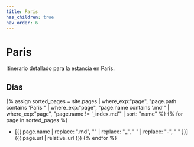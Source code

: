 ```yaml
---
title: Paris
has_children: true
nav_order: 6
---
```


# Paris

Itinerario detallado para la estancia en Paris.

## Días

{% assign sorted_pages = site.pages | where_exp:"page", "page.path contains 'Paris'" | where_exp:"page", "page.name contains '.md'" | where_exp:"page", "page.name != '_index.md'" | sort: "name" %}
{% for page in sorted_pages %}
* [{{ page.name | replace: ".md", "" | replace: "_", " " | replace: "-", " " }}]({{ page.url | relative_url }})
{% endfor %}
